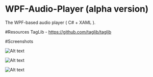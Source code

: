 # WPF-Audio-Player (alpha version)
The WPF-based audio player ( C# + XAML ).

#Resources
TagLib - https://github.com/taglib/taglib

#Screenshots

![Alt text](http://storage2.static.itmages.ru/i/16/1111/h_1478895785_9375008_5866dcb729.jpg "Optional title")

![Alt text](http://i.piccy.info/i9/8b83e85d54a40a1e328f2cd7d1702534/1480123493/59430/1088643/Img.png "Optional title")

![Alt text](http://storage6.static.itmages.ru/i/16/1111/h_1478896897_1702979_39a196e8b9.png "Optional title")

